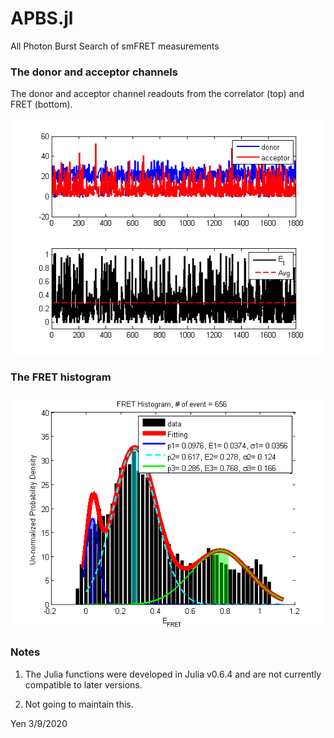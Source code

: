 # APBS.jl
All Photon Burst Search of smFRET measurements

### The donor and acceptor channels

The donor and acceptor channel readouts from the correlator (top) and FRET (bottom). 

![photons](smFRETana20170922_01.png)


### The FRET histogram

![histogram](smFRETana20170922_05.png)


### Notes 

1. The Julia functions were developed in Julia v0.6.4 and are not currently compatible to later versions.

2. Not going to maintain this. 

Yen 3/9/2020
